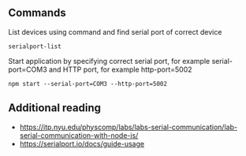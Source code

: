 ## Commands
List devices using command and find serial port of correct device
```
serialport-list
```

Start application by specifying correct serial port, for example serial-port=COM3 and HTTP port, for example http-port=5002
```
npm start --serial-port=COM3 --http-port=5002
```

## Additional reading
* https://itp.nyu.edu/physcomp/labs/labs-serial-communication/lab-serial-communication-with-node-js/
* https://serialport.io/docs/guide-usage
